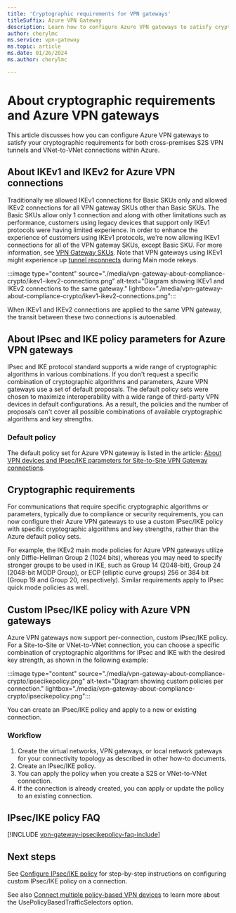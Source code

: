 ```yaml
---
title: 'Cryptographic requirements for VPN gateways'
titleSuffix: Azure VPN Gateway
description: Learn how to configure Azure VPN gateways to satisfy cryptographic requirements for both cross-premises S2S VPN tunnels, and Azure VNet-to-VNet connections.
author: cherylmc
ms.service: vpn-gateway
ms.topic: article
ms.date: 01/26/2024
ms.author: cherylmc

---
```

# About cryptographic requirements and Azure VPN gateways

This article discusses how you can configure Azure VPN gateways to satisfy your cryptographic requirements for both cross-premises S2S VPN tunnels and VNet-to-VNet connections within Azure.

## About IKEv1 and IKEv2 for Azure VPN connections

Traditionally we allowed IKEv1 connections for Basic SKUs only and allowed IKEv2 connections for all VPN gateway SKUs other than Basic SKUs. The Basic SKUs allow only 1 connection and along with other limitations such as performance, customers using legacy devices that support only IKEv1 protocols were having limited experience. In order to enhance the experience of customers using IKEv1 protocols, we're now allowing IKEv1 connections for all of the VPN gateway SKUs, except Basic SKU. For more information, see [VPN Gateway SKUs](./vpn-gateway-about-vpn-gateway-settings.md#gwsku). Note that VPN gateways using IKEv1 might experience up [tunnel reconnects](./vpn-gateway-vpn-faq.md#why-is-my-ikev1-connection-frequently-reconnecting) during Main mode rekeys.

:::image type="content" source="./media/vpn-gateway-about-compliance-crypto/ikev1-ikev2-connections.png" alt-text="Diagram showing IKEv1 and IKEv2 connections to the same gateway." lightbox="./media/vpn-gateway-about-compliance-crypto/ikev1-ikev2-connections.png":::

When IKEv1 and IKEv2 connections are applied to the same VPN gateway, the transit between these two connections is autoenabled.

## About IPsec and IKE policy parameters for Azure VPN gateways

IPsec and IKE protocol standard supports a wide range of cryptographic algorithms in various combinations. If you don't request a specific combination of cryptographic algorithms and parameters, Azure VPN gateways use a set of default proposals. The default policy sets were chosen to maximize interoperability with a wide range of third-party VPN devices in default configurations. As a result, the policies and the number of proposals can't cover all possible combinations of available cryptographic algorithms and key strengths.

### Default policy

The default policy set for Azure VPN gateway is listed in the article: [About VPN devices and IPsec/IKE parameters for Site-to-Site VPN Gateway connections](vpn-gateway-about-vpn-devices.md).

## Cryptographic requirements

For communications that require specific cryptographic algorithms or parameters, typically due to compliance or security requirements, you can now configure their Azure VPN gateways to use a custom IPsec/IKE policy with specific cryptographic algorithms and key strengths, rather than the Azure default policy sets.

For example, the IKEv2 main mode policies for Azure VPN gateways utilize only Diffie-Hellman Group 2 (1024 bits), whereas you may need to specify stronger groups to be used in IKE, such as Group 14 (2048-bit), Group 24 (2048-bit MODP Group), or ECP (elliptic curve groups) 256 or 384 bit (Group 19 and Group 20, respectively). Similar requirements apply to IPsec quick mode policies as well.

## Custom IPsec/IKE policy with Azure VPN gateways

Azure VPN gateways now support per-connection, custom IPsec/IKE policy. For a Site-to-Site or VNet-to-VNet connection, you can choose a specific combination of cryptographic algorithms for IPsec and IKE with the desired key strength, as shown in the following example:

:::image type="content" source="./media/vpn-gateway-about-compliance-crypto/ipsecikepolicy.png" alt-text="Diagram showing custom policies per connection." lightbox="./media/vpn-gateway-about-compliance-crypto/ipsecikepolicy.png":::

You can create an IPsec/IKE policy and apply to a new or existing connection.

### Workflow

1. Create the virtual networks, VPN gateways, or local network gateways for your connectivity topology as described in other how-to documents.
2. Create an IPsec/IKE policy.
3. You can apply the policy when you create a S2S or VNet-to-VNet connection.
4. If the connection is already created, you can apply or update the policy to an existing connection.

## IPsec/IKE policy FAQ

[!INCLUDE [vpn-gateway-ipsecikepolicy-faq-include](../../includes/vpn-gateway-faq-ipsecikepolicy-include.md)]

## Next steps

See [Configure IPsec/IKE policy](vpn-gateway-ipsecikepolicy-rm-powershell.md) for step-by-step instructions on configuring custom IPsec/IKE policy on a connection.

See also [Connect multiple policy-based VPN devices](vpn-gateway-connect-multiple-policybased-rm-ps.md) to learn more about the UsePolicyBasedTrafficSelectors option.
